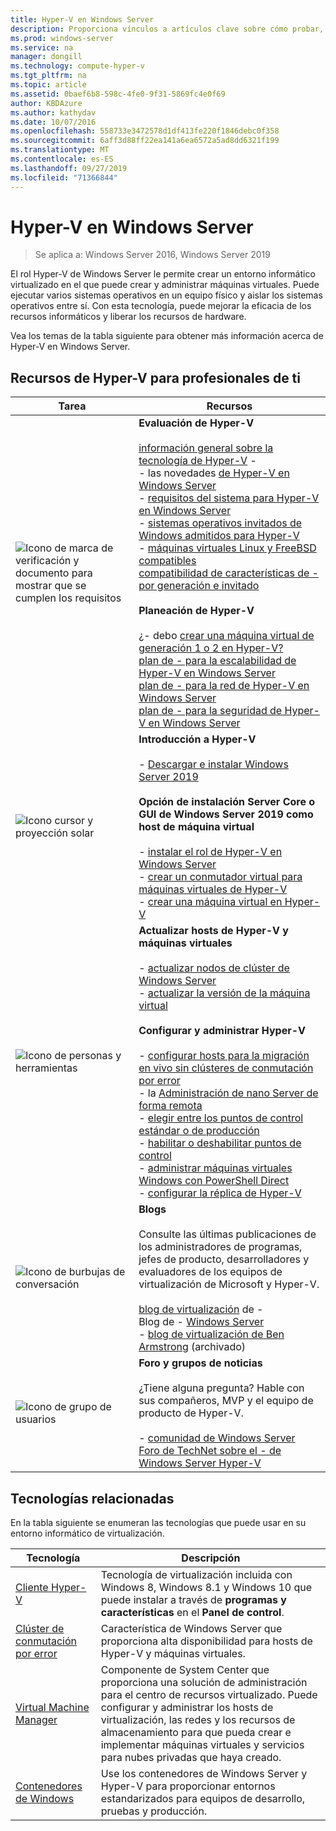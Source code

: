 ```yaml
---
title: Hyper-V en Windows Server
description: Proporciona vínculos a artículos clave sobre cómo probar, planear, implementar y administrar Hyper-V
ms.prod: windows-server
ms.service: na
manager: dongill
ms.technology: compute-hyper-v
ms.tgt_pltfrm: na
ms.topic: article
ms.assetid: 0baef6b8-598c-4fe0-9f31-5869fc4e0f69
author: KBDAzure
ms.author: kathydav
ms.date: 10/07/2016
ms.openlocfilehash: 558733e3472578d1df413fe220f1846debc0f358
ms.sourcegitcommit: 6aff3d88ff22ea141a6ea6572a5ad8dd6321f199
ms.translationtype: MT
ms.contentlocale: es-ES
ms.lasthandoff: 09/27/2019
ms.locfileid: "71366844"
---
```

# <a name="hyper-v-on-windows-server"></a>Hyper-V en Windows Server

>Se aplica a: Windows Server 2016, Windows Server 2019

El rol Hyper-V de Windows Server le permite crear un entorno informático virtualizado en el que puede crear y administrar máquinas virtuales. Puede ejecutar varios sistemas operativos en un equipo físico y aislar los sistemas operativos entre sí. Con esta tecnología, puede mejorar la eficacia de los recursos informáticos y liberar los recursos de hardware.

Vea los temas de la tabla siguiente para obtener más información acerca de Hyper-V en Windows Server.

## <a name="hyper-v-resources-for-it-pros"></a>Recursos de Hyper-V para profesionales de ti

|Tarea |Recursos|
|---|---|
|![Icono de marca de verificación y documento para mostrar que se cumplen los requisitos](media/All_Symbols_MeetsRequirements.png)|**Evaluación de Hyper-V**<br /><br />[información general sobre la tecnología de Hyper-V](Hyper-V-Technology-Overview.md) - <br />- las novedades [de Hyper-V en Windows Server](What-s-new-in-Hyper-V-on-Windows.md)<br />- [requisitos del sistema para Hyper-V en Windows Server](System-requirements-for-Hyper-V-on-Windows.md)<br />- [sistemas operativos invitados de Windows admitidos para Hyper-V](Supported-Windows-guest-operating-systems-for-Hyper-V-on-Windows.md) <br />- [máquinas virtuales Linux y FreeBSD compatibles](Supported-Linux-and-FreeBSD-virtual-machines-for-Hyper-V-on-Windows.md)<br />[compatibilidad de características de - por generación e invitado](Hyper-V-feature-compatibility-by-generation-and-guest.md) <br /><br />**Planeación de Hyper-V**<br /><br />¿- debo [crear una máquina virtual de generación 1 o 2 en Hyper-V?](plan/Should-I-create-a-generation-1-or-2-virtual-machine-in-Hyper-V.md) <br />[plan de - para la escalabilidad de Hyper-V en Windows Server](plan/plan-hyper-v-scalability-in-windows-server.md) <br />[plan de - para la red de Hyper-V en Windows Server](plan/plan-hyper-v-networking-in-windows-server.md) <br />[plan de - para la seguridad de Hyper-V en Windows Server](plan/plan-hyper-v-security-in-windows-server.md)|
|![Icono cursor y proyección solar](media/All_Symbols_GetStarted.png)|**Introducción a Hyper-V**<br /><br />- [Descargar e instalar Windows Server 2019](https://www.microsoft.com/evalcenter/evaluate-windows-server-2019)<br /><br />**Opción de instalación Server Core o GUI de Windows Server 2019 como host de máquina virtual**<br /><br />- [instalar el rol de Hyper-V en Windows Server](get-started/Install-the-Hyper-V-role-on-Windows-Server.md)<br />- [crear un conmutador virtual para máquinas virtuales de Hyper-V](get-started/Create-a-virtual-switch-for-Hyper-V-virtual-machines.md)<br />- [crear una máquina virtual en Hyper-V](get-started/Create-a-virtual-machine-in-Hyper-V.md)|
|![Icono de personas y herramientas](media/All_Symbols_Administrator.png)|**Actualizar hosts de Hyper-V y máquinas virtuales**<br /><br />- [actualizar nodos de clúster de Windows Server](../../failover-clustering/Cluster-Operating-System-Rolling-Upgrade.md)<br />- [actualizar la versión de la máquina virtual](deploy/Upgrade-virtual-machine-version-in-Hyper-V-on-Windows-or-Windows-Server.md)<br /><br />**Configurar y administrar Hyper-V**<br /><br />- [configurar hosts para la migración en vivo sin clústeres de conmutación por error](deploy/Set-up-hosts-for-live-migration-without-Failover-Clustering.md)<br />- la [Administración de nano Server de forma remota](../../get-started/manage-nano-server.md)<br />- [elegir entre los puntos de control estándar o de producción](manage/Choose-between-standard-or-production-checkpoints-in-Hyper-V.md)<br />- [habilitar o deshabilitar puntos de control](manage/Enable-or-disable-checkpoints-in-Hyper-V.md)<br />- [administrar máquinas virtuales Windows con PowerShell Direct](manage/Manage-Windows-virtual-machines-with-PowerShell-Direct.md)<br />- [configurar la réplica de Hyper-V](manage/Set-up-Hyper-V-Replica.md)|
|![Icono de burbujas de conversación](media/All_Symbols_Chat.png)|**Blogs**<br /><br />Consulte las últimas publicaciones de los administradores de programas, jefes de producto, desarrolladores y evaluadores de los equipos de virtualización de Microsoft y Hyper-V.<br /><br />[blog de virtualización](https://blogs.technet.com/b/virtualization/) de - <br />Blog de - [Windows Server](https://blogs.technet.com/b/windowsserver/)<br />- [blog de virtualización de Ben Armstrong](https://blogs.msdn.com/b/virtual_pc_guy/) (archivado)|
|![Icono de grupo de usuarios](media/All_Symbols_Users_Group.png)|**Foro y grupos de noticias**<br /><br />¿Tiene alguna pregunta? Hable con sus compañeros, MVP y el equipo de producto de Hyper-V.<br /><br />- [comunidad de Windows Server](https://techcommunity.microsoft.com/t5/Windows-Server/ct-p/Windows-Server)<br />[Foro de TechNet sobre el - de Windows Server Hyper-V](https://social.technet.microsoft.com/Forums/windowsserver/home?forum=winserverhyperv)|

## <a name="related-technologies"></a>Tecnologías relacionadas

En la tabla siguiente se enumeran las tecnologías que puede usar en su entorno informático de virtualización.

|Tecnología|Descripción|
|--------------|---------------|
|[Cliente Hyper-V](https://docs.microsoft.com/virtualization/hyper-v-on-windows/index)|Tecnología de virtualización incluida con Windows 8, Windows 8.1 y Windows 10 que puede instalar a través de **programas y características** en el **Panel de control**.|
|[Clúster de conmutación por error](https://docs.microsoft.com/windows-server/failover-clustering/whats-new-in-failover-clustering)|Característica de Windows Server que proporciona alta disponibilidad para hosts de Hyper-V y máquinas virtuales.|
|[Virtual Machine Manager](https://docs.microsoft.com/system-center/vmm/overview)|Componente de System Center que proporciona una solución de administración para el centro de recursos virtualizado. Puede configurar y administrar los hosts de virtualización, las redes y los recursos de almacenamiento para que pueda crear e implementar máquinas virtuales y servicios para nubes privadas que haya creado.|
|[Contenedores de Windows](https://docs.microsoft.com/virtualization/windowscontainers/)|Use los contenedores de Windows Server y Hyper-V para proporcionar entornos estandarizados para equipos de desarrollo, pruebas y producción.|